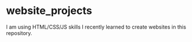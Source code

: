 # website_projects

I am using HTML/CSS/JS skills I recently learned to create websites in this repository.
